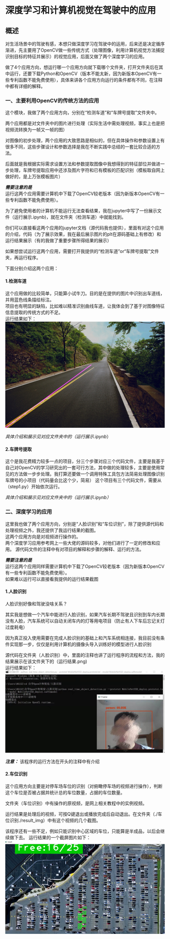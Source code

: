 # 深度学习和计算机视觉在驾驶中的应用

## 概述

对生活场景中的驾驶有感，本想只做深度学习在驾驶中的运用，后来还是决定循序渐进，先主要用了OpenCV做一些传统方式（处理图像，利用计算机视觉方法捕捉识别目标的特征并展示）的视觉应用，后面又做了两个深度学习的应用。  

做了4个应用方向，想运行哪一个应用方向就下载哪个文件夹，打开文件夹后在其中运行，还要下载Python和OpenCV（版本不能太新，因为新版本OpenCV有一些专利函数不能免费使用），具体来讲各个应用方向运行的条件都有不同，在注释中都有详细的解释。  

### 一、主要利用OpenCV的传统方法的应用
这个模块，我做了两个应用方向，分别在“检测车道”和“车牌号提取”文件夹中。   

两个应用都是对文件夹中的图片进行处理（实际生活中需处理视频，事实上也是把视频流转换为一帧又一帧的图）   

对图像的初步处理，两个应用的大致思路是相似的，但在具体操作和参数设置上有很多不同，这些步骤设计和参数选择是我在不断实践中总结的一套比较合适的方法。  

后面就是我根据实际需求设置方法和参数提取图像中我想得到的特征部位并做进一步处理，车牌号提取应用中还涉及图片字符和已有模板的匹配识别（模板取自网上做好的，是上万张模板图片）  

***需要注意的是***  
运行这两个应用需要计算机中下载了OpenCV较老版本（因为新版本OpenCV有一些专利函数不能免费使用）。  

为了避免使用者的计算机不能运行无法查看结果，我在jupyter中写了一份展示文件（运行展示.ipynb)，就在文件夹（检测车道）中就能找到。   

你们可以直接看这两个应用的jupyter文档（源代码我也提供），里面有对这个应用的介绍，代码（为了展示效果，我在最后展示图片的plt在源码基础上有修改）和运行结果展示（有的我做了重要步骤所得结果的展示）   

如果想尝试运行这两个应用，需要打开我提供的“检测车道”or“车牌号提取”文件夹，再运行程序。  

下面分别介绍这两个应用：  
#### 1.检测车道
这个应用做的比较简单，只能算小试牛刀。目的是在提供的图片中识别出车道线，并用蓝色线条描绘标注。  
项目也有明显的缺陷，比如难以精准识别曲线车道，让我体会到了基于对图像特征信息提取的传统方式的不足。  
运行结果如下：  
![avatar](./检测车道/result_img/test.jpg)

*具体介绍和展示见对应文件夹中的（运行展示.ipynb*）
#### 2.车牌号提取
这个是我花费精力较多一点的项目，分三个步骤对应三个代码文件，主要是我基于自己对OpenCV的学习研究出的一套可行方法，其中做的处理较多，主要是使用常见的方法做一步步处理。我打算还要做一个调用特殊工具包方法简易处理图像识别车牌号的小项目（代码量会比这个少，简易）
这个项目有三个代码文件，需要从（step1.py）开始依次运行。  

*具体介绍和展示见对应文件夹中的（运行展示.ipynb）*
### 二、深度学习的应用
这里我也做了两个应用方向，分别是“人脸识别”和“车位识别”，除了提供源代码和处理视频之外，我还提供了我运行结果的截图。  
这两个应用方向是对视频进行操作的。    
两个深度学习应用参考网上一些大佬的源码较多，对他们进行了一定的修改和应用。
源代码文件的注释中有对项目的解释和步骤的解释、运行的方法。

***需要注意的是***  
运行这两个应用同样需要计算机中下载了OpenCV较老版本（因为新版本OpenCV有一些专利函数不能免费使用）。  
如果难以运行可以直接看我提供的运行结果截图    
   
#### 1.人脸识别
人脸识别好像和驾驶没啥关系？ 

其实我是想做一个汽车中能进行人脸识别，如果汽车长期不驾驶且识别到车内长期没有人脸，汽车系统可以自动关闭车内的灯等用电项目（防止有人下车后忘记关灯过度耗电）  

因为真正投入使用需要在完成人脸识别的基础上和汽车系统相连接，我目前没有条件实现那一步，仅仅是利用计算机的摄像头导入训练好的模型进行人脸识别   

源代码在文件夹（人脸识别）中，里面的注释也讲了运行程序的流程和方法，我的结果展示在该文件夹下的（运行结果.png)  
运行结果如下：  
![avatar](./人脸识别/运行结果.jpg)

***注意：***
该程序的运行方法在开头的注释中有介绍  

#### 2.车位识别
这个应用方向主要是对停车场车位的识别（对俯瞰停车场的视频进行操作），判断这个车位是否被占据并统计总的车位数量，占据的车位数量。  

文件夹（车位识别）中有操作的原视频，是网上相关教程中的实例视频。 

运行结果是处理后的视频，可按Q键退出或播放完成后自动退出。在文件夹（./车位识别./result_img）中有这个视频的几个截图。  

该程序还有一些不足，例如只能识别中心区域的车位，只能算是半成品，以后会继续做下去。
运行结果的一个截屏图片如下：  
![avatar](./车位识别/result_img/result1.png)
